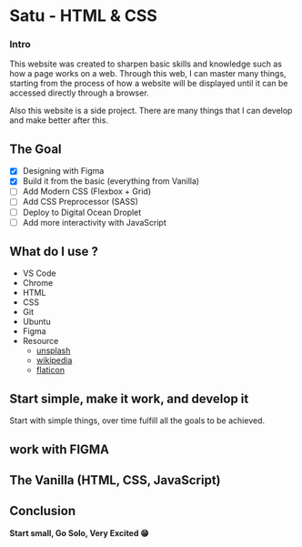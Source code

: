 # Satu - HTML & CSS

### Intro

This website was created to sharpen basic skills and knowledge such as how a
page works on a web. Through this web, I can master many things, starting from
the process of how a website will be displayed until it can be accessed directly
through a browser.

Also this website is a side project. There are many things that I can develop
and make better after this.

## The Goal

-   [x] Designing with Figma
-   [x] Build it from the basic (everything from Vanilla)
-   [ ] Add Modern CSS (Flexbox + Grid)
-   [ ] Add CSS Preprocessor (SASS)
-   [ ] Deploy to Digital Ocean Droplet
-   [ ] Add more interactivity with JavaScript

## What do I use ?

-   VS Code
-   Chrome
-   HTML
-   CSS
-   Git
-   Ubuntu
-   Figma
-   Resource
    * [unsplash](https://unsplash.com/)
    * [wikipedia](https://www.wikipedia.org/)
    * [flaticon](https://www.flaticon.com/)

## Start simple, make it work, and develop it

Start with simple things, over time fulfill all the goals to be achieved.

## work with FIGMA

## The Vanilla (HTML, CSS, JavaScript) 

## Conclusion

**Start small, Go Solo, Very Excited :grin:**
